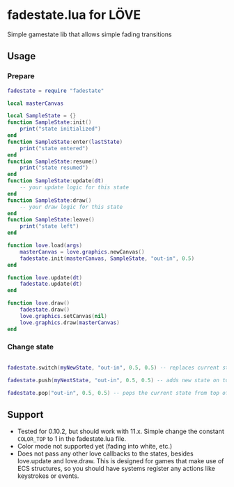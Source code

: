# fadestate.lua for LÖVE
Simple gamestate lib that allows simple fading transitions

## Usage

### Prepare

```lua
fadestate = require "fadestate"

local masterCanvas

local SampleState = {}
function SampleState:init()
	print("state initialized")
end
function SampleState:enter(lastState)
	print("state entered")
end
function SampleState:resume()
	print("state resumed")
end
function SampleState:update(dt)
	-- your update logic for this state
end
function SampleState:draw()
	-- your draw logic for this state
end
function SampleState:leave()
	print("state left")
end

function love.load(args)
	masterCanvas = love.graphics.newCanvas()
	fadestate.init(masterCanvas, SampleState, "out-in", 0.5)
end

function love.update(dt)
	fadestate.update(dt)
end

function love.draw()
	fadestate.draw()
	love.graphics.setCanvas(nil)
	love.graphics.draw(masterCanvas)
end
```

### Change state

```lua

fadestate.switch(myNewState, "out-in", 0.5, 0.5) -- replaces current state on top of the stack, calls oldState:leave, newState:init (once) and newState:enter

fadestate.push(myNextState, "out-in", 0.5, 0.5) -- adds new state on top of the stack, calls newState:init (once) and newState:enter

fadestate.pop("out-in", 0.5, 0.5) -- pops the current state from top of the stack, calls oldState:leave and lastState:resume

```

## Support

- Tested for 0.10.2, but should work with 11.x. Simple change the constant `COLOR_TOP` to 1 in the fadestate.lua file.
- Color mode not supported yet (fading into white, etc.)
- Does not pass any other love callbacks to the states, besides love.update and love.draw. This is designed for games that make use of ECS structures, so you should have systems register any actions like keystrokes or events.